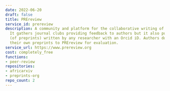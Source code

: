 ```yaml
---
date: 2022-06-20
draft: false
title: PREreview
service_id: prereview
description: A community and platform for the collaborative writing of preprint reviews.
  It gathers journal clubs providing feedback to authors but it also publishes reviews
  (of preprints) written by any researcher with an Orcid iD. Authors do not submit
  their own preprints to PREreview for evaluation.
service_url: https://www.prereview.org
cost: completely_free
functions:
- peer-review
repositories:
- africarxiv
- preprints-org
repo_count: 2
---
```



